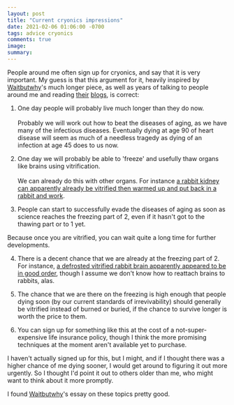 ```yaml
---
layout: post
title: "Current cryonics impressions"
date: 2021-02-06 01:06:00 -0700
tags: advice cryonics
comments: true
image:
summary:
---
```

People around me often sign up for cryonics, and say that it is very important. My guess is that this argument for it, heavily inspired by [Waitbutwhy](https://waitbutwhy.com/2016/03/cryonics.html)'s much longer piece, as well as years of talking to people around me and reading [their](https://www.lesswrong.com/) [blogs](https://www.overcomingbias.com/), is correct:
1. One day people will probably live much longer than they do now.<br><br>Probably we will work out how to beat the diseases of aging, as we have many of the infectious diseases. Eventually dying at age 90 of heart disease will seem as much of a needless tragedy as dying of an infection at age 45 does to us now.  
2. One day we will probably be able to 'freeze' and usefully thaw organs like brains using vitrification.<br><br>We can already do this with other organs. For instance [a rabbit kidney can apparently already be vitrified then warmed up and put back in a rabbit and work](https://www.ncbi.nlm.nih.gov/pmc/articles/PMC2781097/).

3. People can start to successfully evade the diseases of aging as soon as science reaches the freezing part of 2, even if it hasn't got to the thawing part or to 1 yet.

  Because once you are vitrified, you can wait quite a long time for further developments.

4. There is a decent chance that we are already at the freezing part of 2.
  For instance, [a defrosted vitrified rabbit brain apparently appeared to be in good order](https://www.rt.com/news/332074-cryonics-rabbit-brain-regenerated/), though I assume we don't know how to reattach brains to rabbits, alas.

5. The chance that we are there on the freezing is high enough that people dying soon (by our current standards of irrevivability) should generally be vitrified instead of burned or buried, if the chance to survive longer is worth the price to them.

6. You can sign up for something like this at the cost of a not-super-expensive life insurance policy, though I think the more promising techniques at the moment aren't available yet to purchase.

I haven't actually signed up for this, but I might, and if I thought there was a higher chance of me dying sooner, I would get around to figuring it out more urgently. So I thought I'd point it out to others older than me, who might want to think about it more promptly.

I found [Waitbutwhy](https://waitbutwhy.com/2016/03/cryonics.html)'s essay on these topics pretty good.
